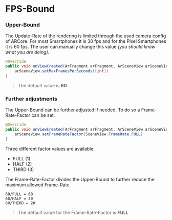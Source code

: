 # FPS-Bound

### Upper-Bound

The Update-Rate of the rendering is limited through the used camera config of ARCore. For most Smartphones it is 30 fps and for the Pixel Smartphones it is 60 fps. The user can manually change this value *(you should know what you are doing)*.

```java
@Override
public void onViewCreated(ArFragment arFragment, ArSceneView arSceneView) {
    arSceneView.setMaxFramesPerSeconds([int])
}
```

> The default value is **60**.



### Further adjustments

The Upper-Bound can be further adjusted if needed. To do so a Frame-Rate-Factor can be set. 

```java
@Override
public void onViewCreated(ArFragment arFragment, ArSceneView arSceneView) {
    arSceneView.setFrameRateFactor(SceneView.FrameRate.FULL)
}
```

Three different factor values are available:

- FULL (1)
- HALF (2)
- THIRD (3)

The Frame-Rate-Factor divides the Upper-Bound to further reduce the maximum allowed Frame-Rate.

```
60/FULL = 60
60/HALF = 30
60/THIRD = 20
```

> The default value for the Frame-Rate-Factor is **FULL**
